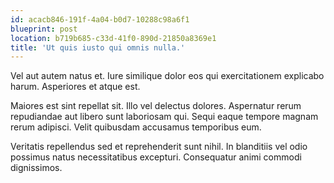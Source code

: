 ```yaml
---
id: acacb846-191f-4a04-b0d7-10288c98a6f1
blueprint: post
location: b719b685-c33d-41f0-890d-21850a8369e1
title: 'Ut quis iusto qui omnis nulla.'
---
```

Vel aut autem natus et. Iure similique dolor eos qui exercitationem explicabo harum. Asperiores et atque est.

Maiores est sint repellat sit. Illo vel delectus dolores. Aspernatur rerum repudiandae aut libero sunt laboriosam qui. Sequi eaque tempore magnam rerum adipisci. Velit quibusdam accusamus temporibus eum.

Veritatis repellendus sed et reprehenderit sunt nihil. In blanditiis vel odio possimus natus necessitatibus excepturi. Consequatur animi commodi dignissimos.